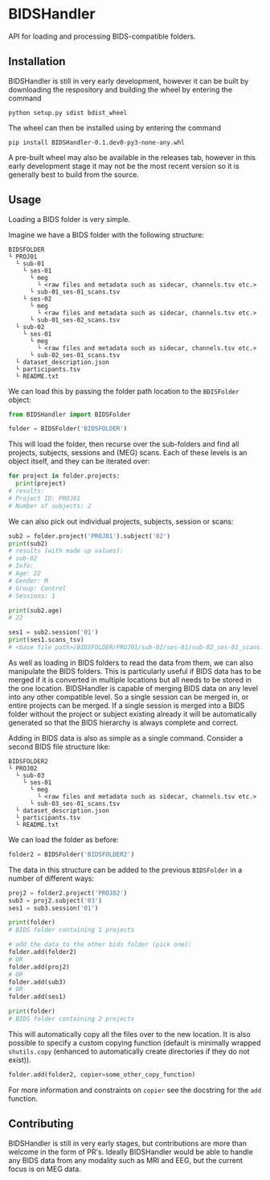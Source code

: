 # BIDSHandler
API for loading and processing BIDS-compatible folders.

## Installation

BIDSHandler is still in very early development, however it can be built by downloading the respository and building the wheel by entering the command
```
python setup.py sdist bdist_wheel
```

The wheel can then be installed using by entering the command
```
pip install BIDSHandler-0.1.dev0-py3-none-any.whl
```

A pre-built wheel may also be available in the releases tab, however in this early development stage it may not be the most recent version so it is generally best to build from the source.

## Usage

Loading a BIDS folder is very simple.

Imagine we have a BIDS folder with the following structure:
```
BIDSFOLDER
└ PROJ01
  └ sub-01
    └ ses-01
      └ meg
        └ <raw files and metadata such as sidecar, channels.tsv etc.>
      └ sub-01_ses-01_scans.tsv
    └ ses-02
      └ meg
        └ <raw files and metadata such as sidecar, channels.tsv etc.>
      └ sub-01_ses-02_scans.tsv
  └ sub-02
    └ ses-01
      └ meg
        └ <raw files and metadata such as sidecar, channels.tsv etc.>
      └ sub-02_ses-01_scans.tsv
  └ dataset_description.json
  └ participants.tsv
  └ README.txt
```

We can load this by passing the folder path location to the `BDISFolder` object:

```python
from BIDSHandler import BIDSFolder

folder = BIDSFolder('BIDSFOLDER')
```

This will load the folder, then recurse over the sub-folders and find all projects, subjects, sessions and (MEG) scans.
Each of these levels is an object itself, and they can be iterated over:

```python
for project in folder.projects:
  print(project)
# results:
# Project ID: PROJ01
# Number of subjects: 2
```

We can also pick out individual projects, subjects, session or scans:

```python
sub2 = folder.project('PROJ01').subject('02')
print(sub2)
# results (with made up values):
# sub-02
# Info:
# Age: 22
# Gender: M
# Group: Control
# Sessions: 1

print(sub2.age)
# 22

ses1 = sub2.session('01')
print(ses1.scans_tsv)
# <base file path>/BIDSFOLDER/PROJ01/sub-02/ses-01/sub-02_ses-01_scans.tsv
```

As well as loading in BIDS folders to read the data from them, we can also manipulate the BIDS folders.
This is particularly useful if BIDS data has to be merged if it is converted in multiple locations but all needs to be stored in the one location.
BIDSHandler is capable of merging BIDS data on any level into any other compatible level.
So a single session can be merged in, or entire projects can be merged.
If a single session is merged into a BIDS folder without the project or subject existing already it will be automatically generated so that the BIDS hierarchy is always complete and correct.

Adding in BIDS data is also as simple as a single command.
Consider a second BIDS file structure like:
```
BIDSFOLDER2
└ PROJ02
  └ sub-03
    └ ses-01
      └ meg
        └ <raw files and metadata such as sidecar, channels.tsv etc.>
      └ sub-03_ses-01_scans.tsv
  └ dataset_description.json
  └ participants.tsv
  └ README.txt
```

We can load the folder as before:
```python
folder2 = BIDSFolder('BIDSFOLDER2')
```

The data in this structure can be added to the previous `BIDSFolder` in a number of different ways:
```python
proj2 = folder2.project('PROJ02')
sub3 = proj2.subject('03')
ses1 = sub3.session('01')

print(folder)
# BIDS folder containing 1 projects

# add the data to the other bids folder (pick one):
folder.add(folder2)
# OR
folder.add(proj2)
# OR
folder.add(sub3)
# OR
folder.add(ses1)

print(folder)
# BIDS folder containing 2 projects
```

This will automatically copy all the files over to the new location.
It is also possible to specify a custom copying function (default is minimally wrapped `shutils.copy` (enhanced to automatically create directories if they do not exist)).

```python
folder.add(folder2, copier=some_other_copy_function)
```
For more information and constraints on `copier` see the docstring for the `add` function.

## Contributing

BIDSHandler is still in very early stages, but contributions are more than welcome in the form of PR's.
Ideally BIDSHandler would be able to handle any BIDS data from any modality such as MRI and EEG, but the current focus is on MEG data.
